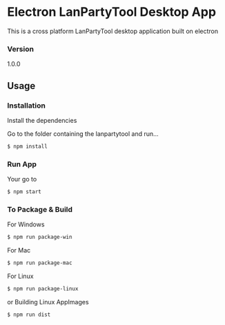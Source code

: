 # Electron LanPartyTool Desktop App

This is a cross platform LanPartyTool desktop application built on electron

### Version
1.0.0

## Usage

### Installation

Install the dependencies

Go to the folder containing the lanpartytool and run... 

```sh
$ npm install
```

### Run App 

Your go to 

```sh
$ npm start
```

### To Package & Build

For Windows

```sh
$ npm run package-win
```

For Mac

```sh
$ npm run package-mac
```

For Linux

```sh
$ npm run package-linux
```
or Building Linux AppImages 

```sh
$ npm run dist
```

